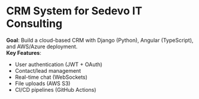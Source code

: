 
# CRM System for Sedevo IT Consulting  
**Goal**: Build a cloud-based CRM with Django (Python), Angular (TypeScript), and AWS/Azure deployment.  
**Key Features**:  
- User authentication (JWT + OAuth)  
- Contact/lead management  
- Real-time chat (WebSockets)  
- File uploads (AWS S3)  
- CI/CD pipelines (GitHub Actions)  
